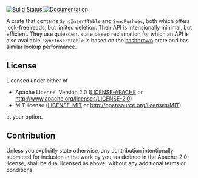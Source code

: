 [![Build Status](https://img.shields.io/github/workflow/status/Zoxc/horde/build?label=build)](https://github.com/Zoxc/horde/actions/workflows/build.yaml)
[![Documentation](https://img.shields.io/github/workflow/status/Zoxc/horde/docs?label=docs)](https://zoxc.github.io/horde/horde/)

A crate that contains `SyncInsertTable` and `SyncPushVec`, both which offers lock-free reads, but limited deletion. Their API is intensionally minimal, but efficient. They use quiescent state based reclamation for which an API is also available. `SyncInsertTable` is based on the [hashbrown](https://crates.io/crates/hashbrown) crate and has similar lookup performance.

## License

Licensed under either of

 * Apache License, Version 2.0
   ([LICENSE-APACHE](LICENSE-APACHE) or http://www.apache.org/licenses/LICENSE-2.0)
 * MIT license
   ([LICENSE-MIT](LICENSE-MIT) or http://opensource.org/licenses/MIT)

at your option.

## Contribution

Unless you explicitly state otherwise, any contribution intentionally submitted
for inclusion in the work by you, as defined in the Apache-2.0 license, shall be
dual licensed as above, without any additional terms or conditions.